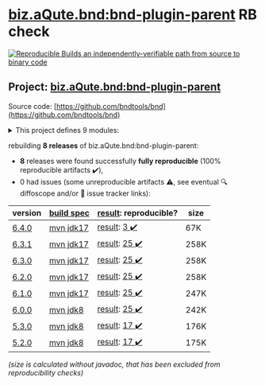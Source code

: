 [biz.aQute.bnd:bnd-plugin-parent](https://search.maven.org/artifact/biz.aQute.bnd/bnd-plugin-parent/) RB check
=======

[![Reproducible Builds](https://reproducible-builds.org/images/logos/rb.svg) an independently-verifiable path from source to binary code](https://reproducible-builds.org/)

## Project: [biz.aQute.bnd:bnd-plugin-parent](https://search.maven.org/artifact/biz.aQute.bnd/bnd-plugin-parent/)

Source code: [https://github.com/bndtools/bnd](https://github.com/bndtools/bnd)

<details><summary>This project defines 9 modules:</summary>

* [biz.aQute.bnd:bnd-baseline-maven-plugin](https://search.maven.org/artifact/biz.aQute.bnd/bnd-baseline-maven-plugin/)
* [biz.aQute.bnd:bnd-export-maven-plugin](https://search.maven.org/artifact/biz.aQute.bnd/bnd-export-maven-plugin/)
* [biz.aQute.bnd:bnd-indexer-maven-plugin](https://search.maven.org/artifact/biz.aQute.bnd/bnd-indexer-maven-plugin/)
* [biz.aQute.bnd:bnd-maven-plugin](https://search.maven.org/artifact/biz.aQute.bnd/bnd-maven-plugin/)
* [biz.aQute.bnd:bnd-plugin-parent](https://search.maven.org/artifact/biz.aQute.bnd/bnd-plugin-parent/)
* [biz.aQute.bnd:bnd-reporter-maven-plugin](https://search.maven.org/artifact/biz.aQute.bnd/bnd-reporter-maven-plugin/)
* [biz.aQute.bnd:bnd-resolver-maven-plugin](https://search.maven.org/artifact/biz.aQute.bnd/bnd-resolver-maven-plugin/)
* [biz.aQute.bnd:bnd-run-maven-plugin](https://search.maven.org/artifact/biz.aQute.bnd/bnd-run-maven-plugin/)
* [biz.aQute.bnd:bnd-testing-maven-plugin](https://search.maven.org/artifact/biz.aQute.bnd/bnd-testing-maven-plugin/)
</details>

rebuilding **8 releases** of biz.aQute.bnd:bnd-plugin-parent:
- **8** releases were found successfully **fully reproducible** (100% reproducible artifacts :heavy_check_mark:),
- 0 had issues (some unreproducible artifacts :warning:, see eventual :mag: diffoscope and/or :memo: issue tracker links):

| version | [build spec](/BUILDSPEC.md) | [result](https://reproducible-builds.org/docs/jvm/): reproducible? | size |
| -- | --------- | ------ | -- |
| [6.4.0](https://search.maven.org/artifact/biz.aQute.bnd/bnd-plugin-parent/6.4.0/pom) | [mvn jdk17](bnd-plugins-6.4.0.buildspec) | [result](bnd-reporter-maven-plugin-6.4.0.buildinfo): [3 :heavy_check_mark: ](bnd-reporter-maven-plugin-6.4.0.buildcompare) | 67K |
| [6.3.1](https://search.maven.org/artifact/biz.aQute.bnd/bnd-plugin-parent/6.3.1/pom) | [mvn jdk17](bnd-plugins-6.3.1.buildspec) | [result](bnd-reporter-maven-plugin-6.3.1.buildinfo): [25 :heavy_check_mark: ](bnd-reporter-maven-plugin-6.3.1.buildcompare) | 258K |
| [6.3.0](https://search.maven.org/artifact/biz.aQute.bnd/bnd-plugin-parent/6.3.0/pom) | [mvn jdk17](bnd-plugins-6.3.0.buildspec) | [result](bnd-reporter-maven-plugin-6.3.0.buildinfo): [25 :heavy_check_mark: ](bnd-reporter-maven-plugin-6.3.0.buildcompare) | 258K |
| [6.2.0](https://search.maven.org/artifact/biz.aQute.bnd/bnd-plugin-parent/6.2.0/pom) | [mvn jdk17](bnd-plugins-6.2.0.buildspec) | [result](bnd-reporter-maven-plugin-6.2.0.buildinfo): [25 :heavy_check_mark: ](bnd-reporter-maven-plugin-6.2.0.buildcompare) | 258K |
| [6.1.0](https://search.maven.org/artifact/biz.aQute.bnd/bnd-plugin-parent/6.1.0/pom) | [mvn jdk17](bnd-plugins-6.1.0.buildspec) | [result](bnd-reporter-maven-plugin-6.1.0.buildinfo): [25 :heavy_check_mark: ](bnd-reporter-maven-plugin-6.1.0.buildcompare) | 247K |
| [6.0.0](https://search.maven.org/artifact/biz.aQute.bnd/bnd-plugin-parent/6.0.0/pom) | [mvn jdk8](bnd-plugins-6.0.0.buildspec) | [result](bnd-reporter-maven-plugin-6.0.0.buildinfo): [25 :heavy_check_mark: ](bnd-reporter-maven-plugin-6.0.0.buildcompare) | 242K |
| [5.3.0](https://search.maven.org/artifact/biz.aQute.bnd/bnd-plugin-parent/5.3.0/pom) | [mvn jdk8](bnd-plugins-5.3.0.buildspec) | [result](bnd-reporter-maven-plugin-5.3.0.buildinfo): [17 :heavy_check_mark: ](bnd-reporter-maven-plugin-5.3.0.buildcompare) | 176K |
| [5.2.0](https://search.maven.org/artifact/biz.aQute.bnd/bnd-plugin-parent/5.2.0/pom) | [mvn jdk8](bnd-plugins-5.2.0.buildspec) | [result](bnd-reporter-maven-plugin-5.2.0.buildinfo): [17 :heavy_check_mark: ](bnd-reporter-maven-plugin-5.2.0.buildcompare) | 175K |

<i>(size is calculated without javadoc, that has been excluded from reproducibility checks)</i>
